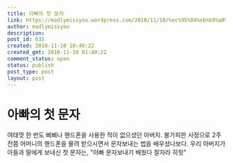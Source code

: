 ```yaml
---
title: 아빠의 첫 문자
link: https://madlymissyou.wordpress.com/2010/11/10/%ec%95%84%eb%b9%a0%ec%9d%98-%ec%b2%ab-%eb%ac%b8%ec%9e%90/
author: madlymissyou
description: 
post_id: 635
created: 2010-11-10 10:40:22
created_gmt: 2010-11-10 01:40:22
comment_status: open
status: publish
post_type: post
layout: post
---
```


# 아빠의 첫 문자

여태껏 한 번도 삐삐나 핸드폰을 사용한 적이 없으셨던 아버지. 불가피한 사정으로 2주 전쯤 어머니의 핸드폰을 물려 받으시면서 문자보내는 법을 배우셨나보다. 우리 아버지가 아들과 딸에게 보내신 첫 문자는, "아빠 문자보내기 배웠다 잘자라 히힛"